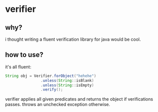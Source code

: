 # verifier

## why?
i thought writing a fluent verification library for java would be cool.

## how to use?
it's all fluent:
```java
String obj = Verifier.forObject("hehehe")
                .unless(String::isBlank)
                .unless(String::isEmpty)
                .verify();
```
verifier applies all given predicates and returns the object if verifications passes. throws an unchecked exception otherwise.

